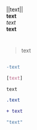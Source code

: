 ||text||
<br>
**text**
<br>
*text*
<br>
__text__

#

> text
``` text

```
```diff
-text 
```
```css
[text]
```
```fix
text
```
```css
.text
```
```diff
+ text
```
```bash
"text"
```
